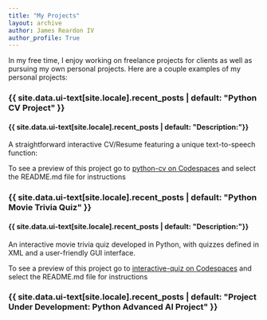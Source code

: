 ```yaml
---
title: "My Projects"
layout: archive
author: James Reardon IV
author_profile: True
---
```


In my free time, I enjoy working on freelance projects for clients as well as pursuing my own personal projects. Here are a couple examples of my personal projects:

<h3 class="archive__subtitle">{{ site.data.ui-text[site.locale].recent_posts | default: "Python CV Project" }}</h3>
<h4 class="archive__subtitle">{{ site.data.ui-text[site.locale].recent_posts | default: "Description:"}}</h4> A straightforward interactive CV/Resume featuring a unique text-to-speech function:

To see a preview of this project go to [python-cv on Codespaces](https://github.com/jreardoniv/python-cv/tree/main) and select the README.md file for instructions

<h3 class="archive__subtitle">{{ site.data.ui-text[site.locale].recent_posts | default: "Python Movie Trivia Quiz" }}</h3>
<h4 class="archive__subtitle">{{ site.data.ui-text[site.locale].recent_posts | default: "Description:"}}</h4> An interactive movie trivia quiz developed in Python, with quizzes defined in XML and a user-friendly GUI interface.

To see a preview of this project go to [interactive-quiz on Codespaces](https://github.com/jreardoniv/interactive-quiz) and select the README.md file for instructions

<h3 class="archive__subtitle">{{ site.data.ui-text[site.locale].recent_posts | default: "Project Under Development: Python Advanced AI Project" }}</h3>
